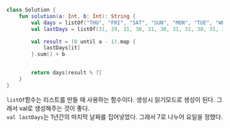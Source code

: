```kotlin
class Solution {
    fun solution(a: Int, b: Int): String {
        val days = listOf("THU", "FRI", "SAT", "SUN", "MON", "TUE", "WED")
        val lastDays = listOf(31, 29, 31, 30, 31, 30, 31, 31, 30, 31, 30, 31)

        val result = (0 until a - 1).map {
            lastDays[it]
        }.sum() + b


        return days[result % 7]
    }
}
```
`listOf`함수는 리스트를 만들 때 사용하는 함수이다.
생성시 읽기모드로 생성이 된다. 그래서 val로 생성해주는 것이 좋다.  
`val lastDays`는 1년간의 마지막 날짜를 집어넣었다. 그래서 7로 나누어 요일을 정했다.
